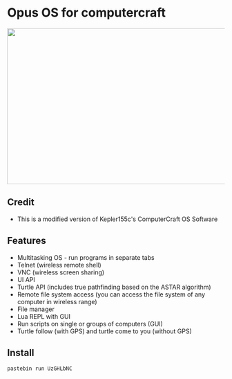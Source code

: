 # Opus OS for computercraft

<img src="https://github.com/VibeOnline/opus-code-wiki/blob/master/assets/images/opus.gif?raw=true" width="540" height="360">

## Credit
* This is a modified version of Kepler155c's ComputerCraft OS Software

## Features
* Multitasking OS - run programs in separate tabs
* Telnet (wireless remote shell)
* VNC (wireless screen sharing)
* UI API
* Turtle API (includes true pathfinding based on the ASTAR algorithm)
* Remote file system access (you can access the file system of any computer in wireless range)
* File manager
* Lua REPL with GUI
* Run scripts on single or groups of computers (GUI)
* Turtle follow (with GPS) and turtle come to you (without GPS)

## Install
```
pastebin run UzGHLbNC
```
